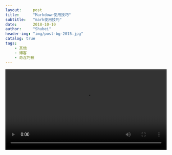 ```yaml
---
layout:     post
title:      "Markdown使用技巧"
subtitle:   "mark使用技巧"
date:       2018-10-10
author:     "Shubei"
header-img: "img/post-bg-2015.jpg"
catalog: true
tags:
    - 其他  
    - 博客  
    - 奇淫巧技  
---
```


<video src="http://qiniu.swarma.org/newUser.mp4" controls="controls" width="100%" height="auto" autoplay="autoplay"/>


1. jekyll采用Liquid模板语言.

2. githubpage的markdown使用kramdown解释器，与youdao笔记一致，可进一步研究.